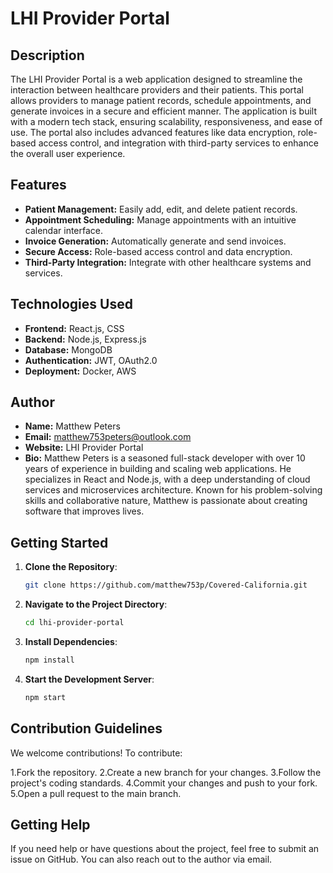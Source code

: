 # LHI Provider Portal

## Description
The LHI Provider Portal is a web application designed to streamline the interaction between healthcare providers and their patients. This portal allows providers to manage patient records, schedule appointments, and generate invoices in a secure and efficient manner. The application is built with a modern tech stack, ensuring scalability, responsiveness, and ease of use. The portal also includes advanced features like data encryption, role-based access control, and integration with third-party services to enhance the overall user experience.

## Features
- **Patient Management:** Easily add, edit, and delete patient records.
- **Appointment Scheduling:** Manage appointments with an intuitive calendar interface.
- **Invoice Generation:** Automatically generate and send invoices.
- **Secure Access:** Role-based access control and data encryption.
- **Third-Party Integration:** Integrate with other healthcare systems and services.

## Technologies Used
- **Frontend:** React.js, CSS
- **Backend:** Node.js, Express.js
- **Database:** MongoDB
- **Authentication:** JWT, OAuth2.0
- **Deployment:** Docker, AWS

## Author
- **Name:** Matthew Peters
- **Email:** [matthew753peters@outlook.com](mailto:matthew753peters@outlook.com)
- **Website:** LHI Provider Portal
- **Bio:** Matthew Peters is a seasoned full-stack developer with over 10 years of experience in building and scaling web applications. He specializes in React and Node.js, with a deep understanding of cloud services and microservices architecture. Known for his problem-solving skills and collaborative nature, Matthew is passionate about creating software that improves lives.

## Getting Started

1. **Clone the Repository**:
   ```bash
   git clone https://github.com/matthew753p/Covered-California.git
2. **Navigate to the Project Directory**:
   ```bash
   cd lhi-provider-portal
3. **Install Dependencies**:
   ```bash
   npm install
4. **Start the Development Server**:
   ```bash
   npm start
## Contribution Guidelines
We welcome contributions! To contribute:

1.Fork the repository.
2.Create a new branch for your changes.
3.Follow the project's coding standards.
4.Commit your changes and push to your fork.
5.Open a pull request to the main branch.

## Getting Help
If you need help or have questions about the project, feel free to submit an issue on GitHub. You can also reach out to the author via email.
